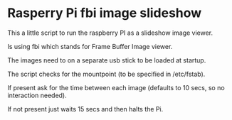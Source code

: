 # Rasperry Pi fbi image slideshow
This a little script to run the raspberry PI as a slideshow image viewer.

Is using fbi which stands for Frame Buffer Image viewer.

The images need to on a separate usb stick to be loaded at startup.

The script checks for the mountpoint (to be specified in /etc/fstab).

If present ask for the time between each image (defaults to 10 secs, so no interaction needed).

If not present just waits 15 secs and then halts the Pi.
